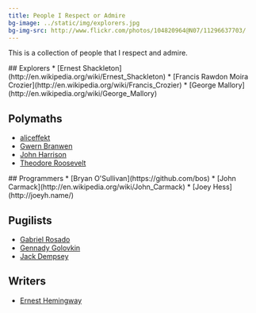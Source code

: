 ```yaml
---
title: People I Respect or Admire
bg-image: ../static/img/explorers.jpg
bg-img-src: http://www.flickr.com/photos/104820964@N07/11296637703/
---
```


This is a collection of people that I respect and admire.

<div class="col-6-12">
## Explorers
* [Ernest Shackleton](http://en.wikipedia.org/wiki/Ernest_Shackleton)
* [Francis Rawdon Moira Crozier](http://en.wikipedia.org/wiki/Francis_Crozier)
* [George Mallory](http://en.wikipedia.org/wiki/George_Mallory)

## Polymaths
* [aliceffekt](http://wiki.xxiivv.com/)
* [Gwern Branwen](http://gwern.net/)
* [John Harrison](http://en.wikipedia.org/wiki/John_Harrison)
* [Theodore Roosevelt](http://en.wikipedia.org/wiki/Theodore_Roosevelt)
</div>

<div class="col-6-12">
## Programmers
* [Bryan O'Sullivan](https://github.com/bos)
* [John Carmack](http://en.wikipedia.org/wiki/John_Carmack)
* [Joey Hess](http://joeyh.name/)

## Pugilists
* [Gabriel Rosado](http://en.wikipedia.org/wiki/Gabriel_Rosado)
* [Gennady Golovkin](http://en.wikipedia.org/wiki/Gennady_Golovkin)
* [Jack Dempsey](http://en.wikipedia.org/wiki/Jack_Dempsey)

## Writers
* [Ernest Hemingway](http://en.wikipedia.org/wiki/Ernest_Hemingway)
</div>
